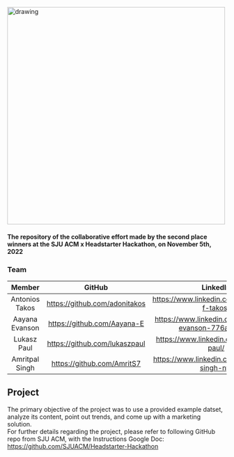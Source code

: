 <img src="https://user-images.githubusercontent.com/56283137/200151286-26151e78-ea22-4310-b768-8d6947b40c34.png" alt="drawing" style="width:500px;"/> <br>
#### The repository of the collaborative effort made by the second place winners at the SJU ACM x Headstarter Hackathon, on November 5th, 2022

### Team
|    **Member**    |           **GitHub**          |                      **LinkedIn**                     |
|:----------------:|:-----------------------------:|:-----------------------------------------------------:|
| Antonios Takos | https://github.com/adonitakos |     https://www.linkedin.com/in/antonios-f-takos/     |
| Aayana Evanson |  https://github.com/Aayana-E  | https://www.linkedin.com/in/aayana-evanson-776a70197/ |
|   Lukasz Paul  | https://github.com/lukaszpaul |        https://www.linkedin.com/in/lukasz-paul/       |
| Amritpal Singh |   https://github.com/AmritS7  |     https://www.linkedin.com/in/amritpal-singh-ny/    |

## Project
The primary objective of the project was to use a provided example datset, analyze its content, point out trends, and come up with a marketing solution. <br>
For further details regarding the project, please refer to following GitHub repo from SJU ACM, with the Instructions Google Doc: https://github.com/SJUACM/Headstarter-Hackathon
